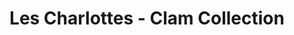 ---
title: "Les Charlottes - Clam Collection"
url: /rambervillers/les-charlottes-clam-collection/
shop: vêtements
---